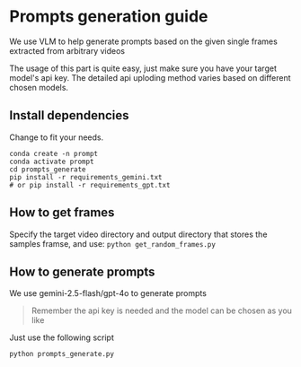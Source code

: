 # Prompts generation guide

We use VLM to help generate prompts based on the given single frames extracted from arbitrary videos

The usage of this part is quite easy, just make sure you have your target model's api key. The detailed api uploding method varies based on different chosen models.

## Install dependencies

Change to fit your needs.
```
conda create -n prompt
conda activate prompt
cd prompts_generate
pip install -r requirements_gemini.txt
# or pip install -r requirements_gpt.txt
```

## How to get frames

Specify the target video directory and output directory that stores the samples framse, and use:
`python get_random_frames.py`

## How to generate prompts

We use gemini-2.5-flash/gpt-4o to generate prompts
> Remember the api key is needed and the model can be chosen as you like

Just use the following script

```
python prompts_generate.py
```
